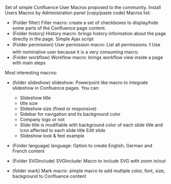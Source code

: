 Set of simple Confluence User Macros proposed to the community. 
Install Users Macros by Administration panel (copy/paste code) Macros list:

- (Folder filter) Filter macro: create a set of checkboxes to display/hide some parts of the Confluence page content.
- (Folder history) History macro: brings history information about the page directly in the page. Simple Ajax script
- (Folder permission) User permission macro: List all permissions. ❗ Use with nominative user because it is a very consuming macro.
- (Folder workflow) Workflow macro: brings workflow view inside a page with main steps

Most interesting macros:

- (folder slideshow) slideshow: Powerpoint like macro to integrate slideshow in Confluence pages. You can:
  - Slideshow title
  - title size
  - Slideshow size (fixed or responsive)
  - Sidebar for navigation and its background color
  - Company logo or not
  - Slide title is modifiable with background color of each slide title and icon affected to each slide title Edit slide
  - Slideshow look & feel example

- (Folder language) language: Option to create English, German and French content


- (Folder SVGInclude) SVGInclude: Macro to include SVG with zoom in/out


- (folder mark) Mark macro: simple macro to add multiple color, font, size, background to Confluence content

